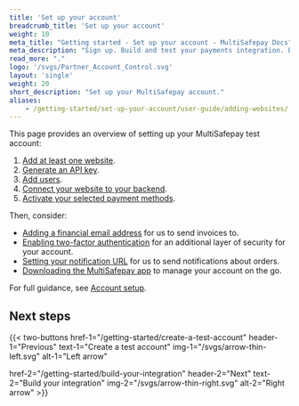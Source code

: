 ```yaml
---
title: 'Set up your account'
breadcrumb_title: 'Set up your account'
weight: 10
meta_title: "Getting started - Set up your account - MultiSafepay Docs"
meta_description: "Sign up. Build and test your payments integration. Explore our products and services. Use our API Reference, SDKs, and wrappers. Get support."
read_more: "."
logo: '/svgs/Partner_Account_Control.svg'
layout: 'single'
weight: 20
short_description: "Set up your MultiSafepay account."
aliases:
    - /getting-started/set-up-your-account/user-guide/adding-websites/
---
```


This page provides an overview of setting up your MultiSafepay test account:  

1. [Add at least one website](/account/adding-websites/).
2. [Generate an API key](/account/site-id-api-key-secure-code/). 
3. [Add users](/account/adding-users/).
4. [Connect your website to your backend](/account/connecting-websites-to-backend/).
5. [Activate your selected payment methods](/account/activating-payment-methods/).

Then, consider:  

- [Adding a financial email address](/account/adding-financial-email-address/) for us to send invoices to. 
- [Enabling two-factor authentication](/account/enabling-2FA/) for an additional layer of security for your account.
- [Setting your notification URL](/account/setting-your-notification-url/) for us to send notifications about orders.
- [Downloading the MultiSafepay app](/account/multisafepay-app/) to manage your account on the go.

For full guidance, see [Account setup](/account/account-setup/).

## Next steps

{{< two-buttons
href-1="/getting-started/create-a-test-account" header-1="Previous" text-1="Create a test account" img-1="/svgs/arrow-thin-left.svg" alt-1="Left arrow" 

href-2="/getting-started/build-your-integration" header-2="Next" text-2="Build your integration" img-2="/svgs/arrow-thin-right.svg" alt-2="Right arrow" >}}